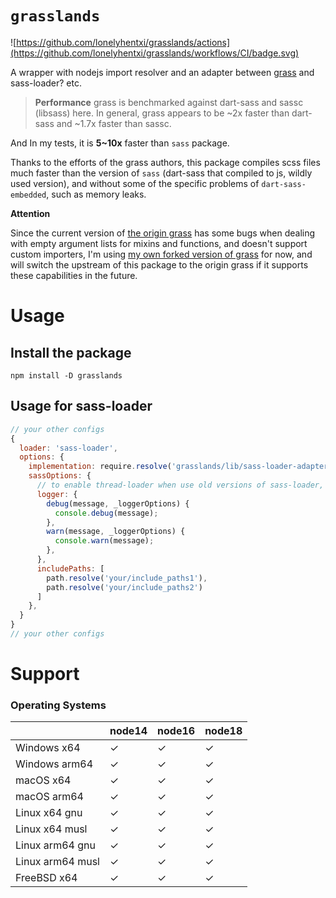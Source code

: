 # `grasslands`

![https://github.com/lonelyhentxi/grasslands/actions](https://github.com/lonelyhentxi/grasslands/workflows/CI/badge.svg)

A wrapper with nodejs import resolver and an adapter between [grass](https://github.com/connorskees/grass) and sass-loader? etc.

>**Performance**
> grass is benchmarked against dart-sass and sassc (libsass) here. In general, grass appears to be ~2x faster than dart-sass and ~1.7x faster than sassc.

And In my tests, it is **5~10x** faster than `sass` package.

Thanks to the efforts of the grass authors, this package compiles scss files much faster than the version of `sass` (dart-sass that compiled to js, wildly used version), and without some of the specific problems of `dart-sass-embedded`, such as memory leaks.

**Attention**

Since the current version of [the origin grass](https://github.com/connorskees/grass) has some bugs when dealing with empty argument lists for mixins and functions, and doesn't support custom importers, I'm using [my own forked version of grass](https://github.com/lonelyhentxi/grass) for now, and will switch the upstream of this package to the origin grass if it supports these capabilities in the future.

# Usage

## Install the package

```shell
npm install -D grasslands
```

## Usage for sass-loader

```js
// your other configs
{
  loader: 'sass-loader',
  options: {
    implementation: require.resolve('grasslands/lib/sass-loader-adapter'),
    sassOptions: {
      // to enable thread-loader when use old versions of sass-loader, pass a logger
      logger: {
        debug(message, _loggerOptions) {
          console.debug(message);
        },
        warn(message, _loggerOptions) {
          console.warn(message);
        },
      },
      includePaths: [
        path.resolve('your/include_paths1'),
        path.resolve('your/include_paths2')
      ]
    },
  }
}
// your other configs
```

# Support

### Operating Systems

|                  | node14 | node16 | node18 |
| ---------------- | ------ | ------ | ------ |
| Windows x64      | ✓      | ✓      | ✓      |
| Windows arm64    | ✓      | ✓      | ✓      |
| macOS x64        | ✓      | ✓      | ✓      |
| macOS arm64      | ✓      | ✓      | ✓      |
| Linux x64 gnu    | ✓      | ✓      | ✓      |
| Linux x64 musl   | ✓      | ✓      | ✓      |
| Linux arm64 gnu  | ✓      | ✓      | ✓      |
| Linux arm64 musl | ✓      | ✓      | ✓      |
| FreeBSD x64      | ✓      | ✓      | ✓      |
